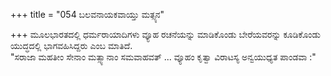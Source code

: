 +++
title = "054 ಬಲವನಾಯಕವಾಯ್ತು ಮತ್ಸ್ಯನ"

+++
ಮೂಲಭಾರತದಲ್ಲಿ ಧರ್ಮರಾಯಾದಿಗಳು ವ್ಯೂಹ ರಚನೆಯನ್ನು ಮಾಡಿಕೊಂಡು ಬೇರೆಯವರನ್ನು ಕೂಡಿಕೊಂಡು ಯುದ್ಧದಲ್ಲಿ ಭಾಗವಹಿಸಿದ್ದರು ಎಂಬ ಮಾತಿದೆ.   
"ಸರಾಜಾ ಮಹತೀಂ ಸೇನಾಂ ಮತ್ಸ್ಯಾನಾಂ ಸಮವಾಹವತ್ ... ವ್ಯೂಹಂ ಕೃತ್ವಾ ವಿರಾಟಸ್ಯ ಅನ್ವಯುಧ್ಯತ ಪಾಂಡವಾ :"